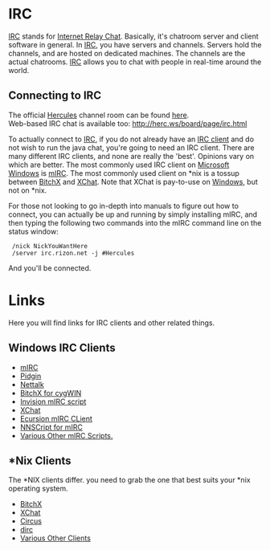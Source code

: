 # IRC

[IRC](#) stands for [Internet Relay Chat](https://en.wikipedia.org/wiki/Internet_Relay_Chat). Basically, it's
chatroom server and client software in general. In [IRC](#), you have servers and channels. Servers hold
the channels, and are hosted on dedicated machines. The channels are the actual chatrooms. [IRC](#) allows
you to chat with people in real-time around the world.

## Connecting to IRC

The official [Hercules](Hercules "wikilink") channel room can be found [here](irc://irc.rizon.net/Hercules).  
Web-based IRC chat is available too: <http://herc.ws/board/page/irc.html>

To actually connect to [IRC](#), if you do not already have an [IRC
client](https://en.wikipedia.org/wiki/Comparison_of_Internet_Relay_Chat_clients) and do not wish to run the java chat, you're
going to need an IRC client. There are many different IRC clients, and none are really the 'best'. Opinions vary on
which are better. The most commonly used IRC client on [Microsoft Windows](https://en.wikipedia.org/wiki/Microsoft_Windows) is
[mIRC](http://www.mirc.com). The most commonly used client on \*nix is a tossup between [BitchX](http://www.bitchx.org)
and [XChat](http://www.xchat.org). Note that XChat is pay-to-use on [Windows](https://en.wikipedia.org/wiki/Microsoft_Windows),
but not on \*nix.

For those not looking to go in-depth into manuals to figure out how to connect, you can actually be up and running by
simply installing mIRC, and then typing the following two commands into the mIRC command line on the status window:

` /nick NickYouWantHere`  
` /server irc.rizon.net -j #Hercules `

And you'll be connected.

# Links

Here you will find links for IRC clients and other related things.

## Windows IRC Clients

- [mIRC](http://www.mirc.com)
- [Pidgin](http://www.pidgin.im/)
- [Nettalk](http://ntalk.de/Nettalk/en/)
- [BitchX for cygWIN](http://bitchx.org/files/binaries/cygwin/BitchX-1.0c19-cygwin.tar.gz)
- [Invision mIRC script](http://invision.lebyte.com/)
- [XChat](http://www.xchat.org/windows/)
- [Ecursion mIRC CLient](http://excursion.humr.org)
- [NNSCript for mIRC](http://nnscript.de)
- [Various Other mIRC Scripts.](http://mircscripts.org/archive/scripts)

## \*Nix Clients

The \*NIX clients differ. you need to grab the one that best suits your \*nix operating system.

- [BitchX](http://bitchx.org/download.php)
- [XChat](http://www.xchat.org/download/)
- [Circus](http://ftp.ksut.edu.tw/FTP/Unix/IRC/clients/xwindows/circus/)
- [dirc](ftp://sunsite.unc.edu/pub/Linux/system/network/chat/irc/dircR15.zip)
- [Various Other Clients](http://www.ircreviews.org/clients/platforms-unix-x.html)

